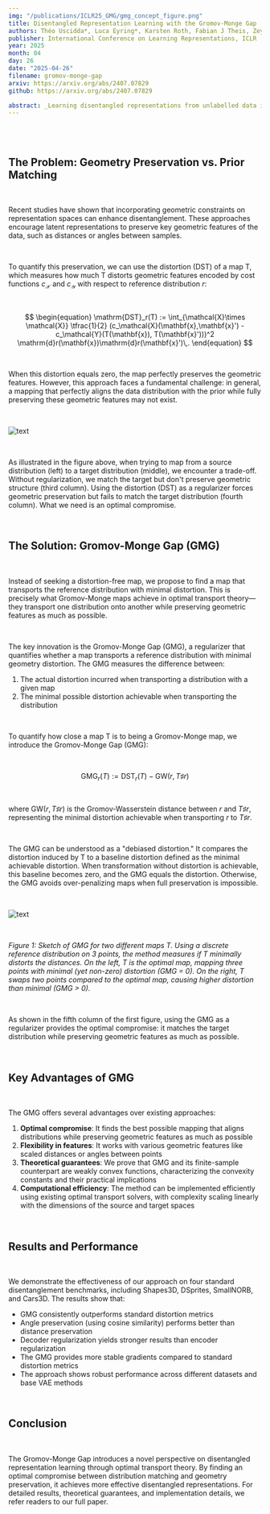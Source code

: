```yaml
---
img: "/publications/ICLR25_GMG/gmg_concept_figure.png"
title: Disentangled Representation Learning with the Gromov-Monge Gap
authors: Théo Uscidda*, Luca Eyring*, Karsten Roth, Fabian J Theis, Zeynep Akata*, Marco Cuturi*
publisher: International Conference on Learning Representations, ICLR
year: 2025
month: 04
day: 26
date: "2025-04-26"
filename: gromov-monge-gap
arxiv: https://arxiv.org/abs/2407.07829
github: https://arxiv.org/abs/2407.07829

abstract: _Learning disentangled representations from unlabelled data is a fundamental challenge in machine learning. Solving it may unlock other problems, such as generalization, interpretability, or fairness. Although remarkably challenging to solve in theory, disentanglement is often achieved in practice through prior matching. Furthermore, recent works have shown that prior matching approaches can be enhanced by leveraging geometrical considerations, e.g., by learning representations that preserve geometric features of the data, such as distances or angles between points. However, matching the prior while preserving geometric features is challenging, as a mapping that fully preserves these features while aligning the data distribution with the prior does not exist in general. To address these challenges, we introduce a novel approach to disentangled representation learning based on quadratic optimal transport. We formulate the problem using Gromov-Monge maps that transport one distribution onto another with minimal distortion of predefined geometric features, preserving them as much as can be achieved. To compute such maps, we propose the Gromov-Monge-Gap (GMG), a regularizer quantifying whether a map moves a reference distribution with minimal geometry distortion. We demonstrate the effectiveness of our approach for disentanglement across four standard benchmarks, outperforming other methods leveraging geometric considerations._
---
```


</br>

</br>

## The Problem: Geometry Preservation vs. Prior Matching

</br>

Recent studies have shown that incorporating geometric constraints on representation spaces can enhance disentanglement. These approaches encourage latent representations to preserve key geometric features of the data, such as distances or angles between samples. 

</br>

To quantify this preservation, we can use the distortion (DST) of a map T, which measures how much T distorts geometric features encoded by cost functions $c_\mathcal{X}$ and $c_\mathcal{Y}$ with respect to reference distribution $r$:

</br>

$$
\begin{equation}
\mathrm{DST}_r(T) := \int_{\mathcal{X}\times \mathcal{X}} \tfrac{1}{2} (c_\mathcal{X}(\mathbf{x},\mathbf{x}') - c_\mathcal{Y}(T(\mathbf{x}), T(\mathbf{x}')))^2 \mathrm{d}r(\mathbf{x})\mathrm{d}r(\mathbf{x}')\,.
\end{equation}
$$

</br>

When this distortion equals zero, the map perfectly preserves the geometric features. However, this approach faces a fundamental challenge: in general, a mapping that perfectly aligns the data distribution with the prior while fully preserving these geometric features may not exist.

</br>

![text](/publications/ICL25_gmg/gmg_toy_data.png)

</br>

As illustrated in the figure above, when trying to map from a source distribution (left) to a target distribution (middle), we encounter a trade-off. Without regularization, we match the target but don't preserve geometric structure (third column). Using the distortion (DST) as a regularizer forces geometric preservation but fails to match the target distribution (fourth column). What we need is an optimal compromise.

</br>

## The Solution: Gromov-Monge Gap (GMG)

</br>

Instead of seeking a distortion-free map, we propose to find a map that transports the reference distribution with minimal distortion. This is precisely what Gromov-Monge maps achieve in optimal transport theory—they transport one distribution onto another while preserving geometric features as much as possible.

</br>

The key innovation is the Gromov-Monge Gap (GMG), a regularizer that quantifies whether a map transports a reference distribution with minimal geometry distortion. The GMG measures the difference between:
1. The actual distortion incurred when transporting a distribution with a given map
2. The minimal possible distortion achievable when transporting the distribution

</br>

To quantify how close a map T is to being a Gromov-Monge map, we introduce the Gromov-Monge Gap (GMG):

</br>

$$
\begin{equation}
\mathrm{GMG}_r(T) := \mathrm{DST}_r(T) - \mathrm{GW}(r, T\sharp r)
\end{equation}
$$

</br>

where $\mathrm{GW}(r, T\sharp r)$ is the Gromov-Wasserstein distance between $r$ and $T\sharp r$, representing the minimal distortion achievable when transporting $r$ to $T\sharp r$.

</br>

The GMG can be understood as a "debiased distortion." It compares the distortion induced by T to a baseline distortion defined as the minimal achievable distortion. When transformation without distortion is achievable, this baseline becomes zero, and the GMG equals the distortion. Otherwise, the GMG avoids over-penalizing maps when full preservation is impossible.

</br>

![text](/publications/ICL25_gmg/gmg_concept_figure.png)

</br>

*Figure 1: Sketch of GMG for two different maps T. Using a discrete reference distribution on 3 points, the method measures if T minimally distorts the distances. On the left, T is the optimal map, mapping three points with minimal (yet non-zero) distortion (GMG = 0). On the right, T swaps two points compared to the optimal map, causing higher distortion than minimal (GMG > 0).*

</br>

As shown in the fifth column of the first figure, using the GMG as a regularizer provides the optimal compromise: it matches the target distribution while preserving geometric features as much as possible.

</br>

## Key Advantages of GMG

</br>

The GMG offers several advantages over existing approaches:

1. **Optimal compromise**: It finds the best possible mapping that aligns distributions while preserving geometric features as much as possible
2. **Flexibility in features**: It works with various geometric features like scaled distances or angles between points
3. **Theoretical guarantees**: We prove that GMG and its finite-sample counterpart are weakly convex functions, characterizing the convexity constants and their practical implications
4. **Computational efficiency**: The method can be implemented efficiently using existing optimal transport solvers, with complexity scaling linearly with the dimensions of the source and target spaces

</br>

## Results and Performance

</br>

We demonstrate the effectiveness of our approach on four standard disentanglement benchmarks, including Shapes3D, DSprites, SmallNORB, and Cars3D. The results show that:

- GMG consistently outperforms standard distortion metrics
- Angle preservation (using cosine similarity) performs better than distance preservation
- Decoder regularization yields stronger results than encoder regularization
- The GMG provides more stable gradients compared to standard distortion metrics
- The approach shows robust performance across different datasets and base VAE methods

</br>

## Conclusion

</br>

The Gromov-Monge Gap introduces a novel perspective on disentangled representation learning through optimal transport theory. By finding an optimal compromise between distribution matching and geometry preservation, it achieves more effective disentangled representations. For detailed results, theoretical guarantees, and implementation details, we refer readers to our full paper.